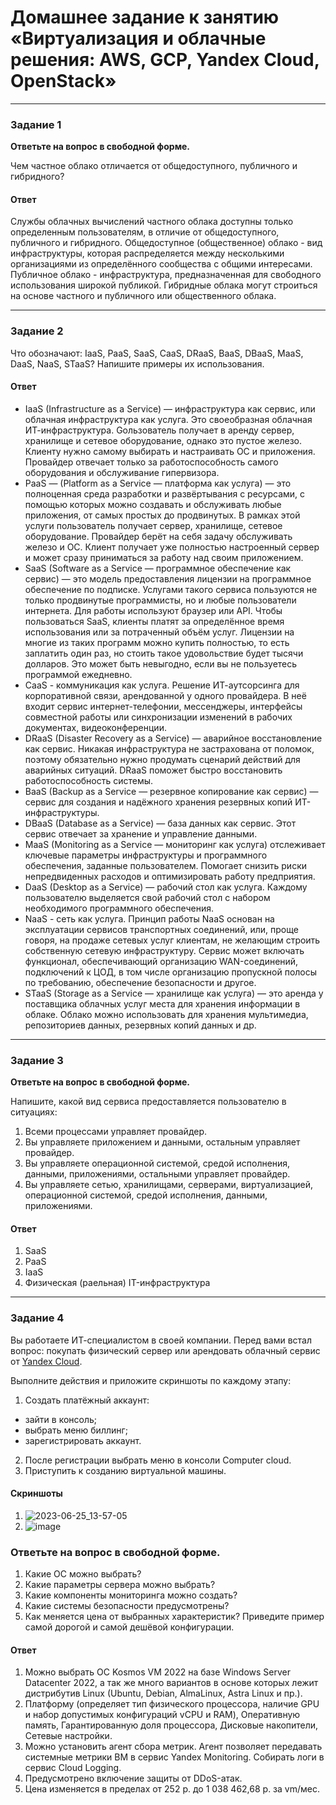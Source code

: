 # Домашнее задание к занятию «Виртуализация и облачные решения: AWS, GCP, Yandex Cloud, OpenStack»

---

### Задание 1
 
**Ответьте на вопрос в свободной форме.**

Чем частное облако отличается от общедоступного, публичного и гибридного?

#### Ответ
Службы облачных вычислений частного облака доступны только определенным пользователям, в отличие от общедоступного, публичного и гибридного.
Общедоступное (общественное) облако - вид инфраструктуры, которая распределяется между несколькими организациями из определённого сообщества с общими интересами.
Публичное облако -   инфраструктура, предназначенная для свободного использования широкой публикой. 
Гибридные облака могут строиться на основе частного и публичного или общественного облака.

---

### Задание 2 


Что обозначают: IaaS, PaaS, SaaS, CaaS, DRaaS, BaaS, DBaaS, MaaS, DaaS, NaaS, STaaS? Напишите примеры их использования.


#### Ответ
- IaaS (Infrastructure as a Service) ― инфраструктура как сервис, или облачная инфраструктура как услуга. Это своеобразная облачная ИТ-инфраструктура. Gользователь получает в аренду сервер, хранилище и сетевое оборудование, однако это пустое железо. Клиенту нужно самому выбирать и настраивать ОС и приложения. Провайдер отвечает только за работоспособность самого оборудования и обслуживание гипервизора.
- PaaS  ― (Platform as a Service ― платформа как услуга) ― это полноценная среда разработки и развёртывания с ресурсами, с помощью которых можно создавать и обслуживать любые приложения, от самых простых до продвинутых. В рамках этой услуги пользователь получает  сервер, хранилище, сетевое оборудование. Провайдер берёт на себя задачу обслуживать железо и ОС. Клиент получает уже полностью настроенный сервер и может сразу приниматься за работу над своим приложением.
- SaaS (Software as a Service ―  программное обеспечение как сервис) ― это модель предоставления лицензии на программное обеспечение по подписке. Услугами такого сервиса пользуются не только продвинутые программисты, но и любые пользователи интернета. Для работы используют браузер или API. Чтобы пользоваться SaaS, клиенты платят за определённое время использования или за потраченный объём услуг. Лицензии на многие из таких программ можно купить полностью, то есть заплатить один раз, но стоить такое удовольствие будет тысячи долларов. Это может быть невыгодно, если вы не пользуетесь программой ежедневно.
- CaaS - коммуникация как услуга. Решение ИТ-аутсорсинга для корпоративной связи, арендованной у одного провайдера. В неё входит сервис интернет-телефонии, мессенджеры, интерфейсы совместной работы или синхронизации изменений в рабочих документах, видеоконференции.
- DRaaS (Disaster Recovery as a Service) ― аварийное восстановление как сервис. Никакая инфраструктура не застрахована от поломок, поэтому обязательно нужно продумать сценарий действий для аварийных ситуаций. DRaaS поможет быстро восстановить работоспособность системы.
- BaaS (Backup as a Service ― резервное копирование как сервис) ― сервис для создания и надёжного хранения резервных копий ИТ-инфраструктуры.
- DBaaS (Database as a Service) ― база данных как сервис. Этот сервис отвечает за хранение и управление данными.
- MaaS (Monitoring as a Service ― мониторинг как услуга) отслеживает ключевые параметры инфраструктуры и программного обеспечения, заданные пользователем. Помогает снизить риски непредвиденных расходов и оптимизировать работу предприятия.
- DaaS (Desktop as a Service) ― рабочий стол как услуга. Каждому пользователю выделяется свой рабочий стол с набором необходимого программного обеспечения.
- NaaS - сеть как услуга. Принцип работы NaaS основан на эксплуатации сервисов транспортных соединений, или, проще говоря, на продаже сетевых услуг клиентам, не желающим строить собственную сетевую инфраструктуру. Сервис может включать функционал, обеспечивающий организацию WAN-соединений, подключений к ЦОД, в том числе организацию пропускной полосы по требованию, обеспечение безопасности и другое.
- STaaS (Storage as a Service — хранилище как услуга) — это аренда у поставщика облачных услуг места для хранения информации в облаке. Облако можно использовать для хранения мультимедиа, репозиториев данных, резервных копий данных и др.

 
---

### Задание 3 
 
**Ответьте на вопрос в свободной форме.**

Напишите, какой вид сервиса предоставляется пользователю в ситуациях:
 
1. Всеми процессами управляет провайдер.
1. Вы управляете приложением и данными, остальным управляет провайдер. 
1. Вы управляете операционной системой, средой исполнения, данными, приложениями, остальными управляет провайдер.
1. Вы управляете сетью, хранилищами, серверами, виртуализацией, операционной системой, средой исполнения, данными, приложениями.


#### Ответ

1. SaaS
1. PaaS
1. IaaS
1. Физическая (раельная) IT-инфраструктура


 
---
 
### Задание 4 
 
 
Вы работаете ИТ-специалистом в своей компании. Перед вами встал вопрос: покупать физический сервер или арендовать облачный сервис от [Yandex Cloud](https://cloud.yandex.ru).
 
Выполните действия и приложите скриншоты по каждому этапу:

1. Создать платёжный аккаунт:
  - зайти в консоль;
  - выбрать меню биллинг; 
  - зарегистрировать аккаунт.
2. После регистрации выбрать меню в консоли Computer cloud. 
3. Приступить к созданию виртуальной машины. 
 
#### Скриншоты
1. ![2023-06-25_13-57-05](https://github.com/megasts/home_works/assets/71494027/8f34e49a-84f3-4e65-9603-9aeed0d9d7f7)
1. ![image](https://github.com/megasts/home_works/assets/71494027/f9709702-cc4c-4dc9-9633-d21829149f2c)

### Ответьте на вопрос в свободной форме.

1. Какие ОС можно выбрать?
1. Какие параметры сервера можно выбрать?
1. Какие компоненты мониторинга можно создать?
1. Какие системы безопасности предусмотрены?
1. Как меняется цена от выбранных характеристик? Приведите пример самой дорогой и самой дешёвой конфигурации. 

#### Ответ
1. Можно выбрать ОС Kosmos VM 2022 на базе Windows Server Datacenter 2022, а так же много вариантов в основе которых лежит дистрибутив Linux (Ubuntu, Debian, AlmaLinux, Astra Linux и пр.).
1. Платформу (определяет тип физического процессора, наличие GPU и набор допустимых конфигураций vCPU и RAM), Оперативную память, Гарантированную доля процессора, Дисковые накопители, Сетевые настройки.
1. Можно установить агент сбора метрик. Агент позволяет передавать системные метрики ВМ в сервис Yandex Monitoring. Собирать логи в сервис Cloud Logging.
1. Предусмотрено включение защиты от DDoS-атак.
1. Цена изменяется в пределах от 252 р. до 1 038 462,68 р. за vm/мес.

